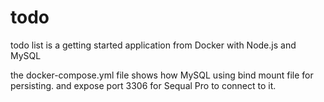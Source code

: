 # todo

todo list is a getting started application from Docker
with Node.js and MySQL 

the docker-compose.yml file shows how MySQL using bind mount file for persisting.
and expose port 3306 for Sequal Pro to connect to it. 
